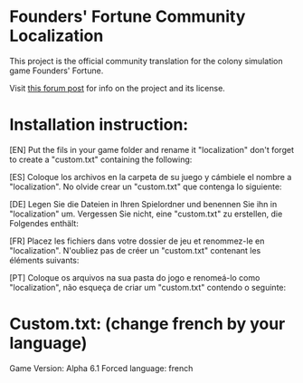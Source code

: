 # Founders' Fortune Community Localization

This project is the official community translation for the colony simulation game Founders' Fortune.

Visit [this forum post](https://forum.foundersfortune.com/t/how-to-help-translating-founders-fortune/89) for info on the project and its license.

# Installation instruction:

[EN] Put the fils in your game folder and rename it "localization" don't forget to create a "custom.txt" containing the following:

[ES] Coloque los archivos en la carpeta de su juego y cámbiele el nombre a "localization". No olvide crear un "custom.txt" que contenga lo siguiente:

[DE] Legen Sie die Dateien in Ihren Spielordner und benennen Sie ihn in "localization" um. Vergessen Sie nicht, eine "custom.txt" zu erstellen, die Folgendes enthält:

[FR] Placez les fichiers dans votre dossier de jeu et renommez-le en "localization". N'oubliez pas de créer un "custom.txt" contenant les éléments suivants:

[PT] Coloque os arquivos na sua pasta do jogo e renomeá-lo como "localization", não esqueça de criar um "custom.txt" contendo o seguinte:


# Custom.txt: (change french by your language)

Game Version:
Alpha 6.1
Forced language:
french
